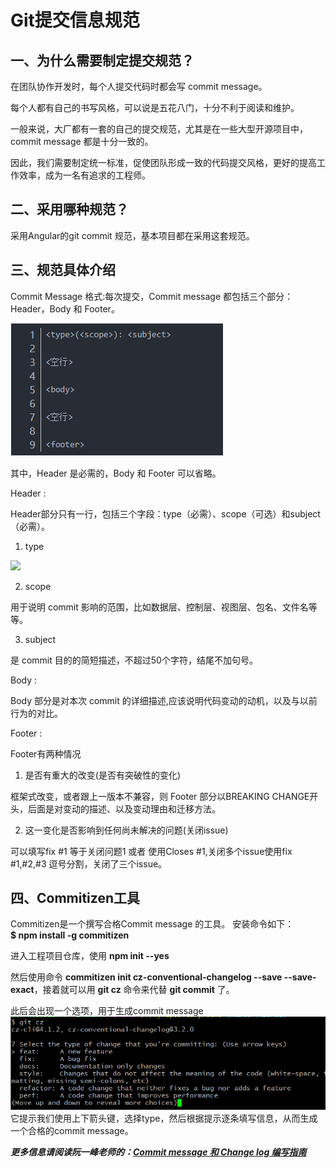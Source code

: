 # Git提交信息规范
## 一、为什么需要制定提交规范？

在团队协作开发时，每个人提交代码时都会写 commit message。

每个人都有自己的书写风格，可以说是五花八门，十分不利于阅读和维护。

一般来说，大厂都有一套的自己的提交规范，尤其是在一些大型开源项目中，commit message 都是十分一致的。

因此，我们需要制定统一标准，促使团队形成一致的代码提交风格，更好的提高工作效率，成为一名有追求的工程师。

## 二、采用哪种规范？

采用Angular的git commit 规范，基本项目都在采用这套规范。

## 三、规范具体介绍

Commit Message 格式:每次提交，Commit message 都包括三个部分：Header，Body 和 Footer。

![](../images/pic24.png)

其中，Header 是必需的，Body 和 Footer 可以省略。

Header :

Header部分只有一行，包括三个字段：type（必需）、scope（可选）和subject（必需）。

1. type

![](images/pic25.png)

2. scope

用于说明 commit 影响的范围，比如数据层、控制层、视图层、包名、文件名等等。

3. subject

是 commit 目的的简短描述，不超过50个字符，结尾不加句号。

Body :

Body 部分是对本次 commit 的详细描述,应该说明代码变动的动机，以及与以前行为的对比。

Footer :

Footer有两种情况

1. 是否有重大的改变(是否有突破性的变化)

框架式改变，或者跟上一版本不兼容，则 Footer 部分以BREAKING CHANGE开头，后面是对变动的描述、以及变动理由和迁移方法。

2. 这一变化是否影响到任何尚未解决的问题(关闭issue)

可以填写fix #1 等于关闭问题1 或者 使用Closes #1,关闭多个issue使用fix #1,#2,#3 逗号分割，关闭了三个issue。


## 四、Commitizen工具

Commitizen是一个撰写合格Commit message 的工具。
安装命令如下：  
**$ npm install -g commitizen**

进入工程项目仓库，使用 **npm init --yes**

然后使用命令 **commitizen init cz-conventional-changelog --save --save-exact**，接着就可以用 **git cz** 命令来代替 **git commit** 了。

此后会出现一个选项，用于生成commit message  
![](../images/pic32.png)  
它提示我们使用上下箭头键，选择type，然后根据提示逐条填写信息，从而生成一个合格的commit message。

***更多信息请阅读阮一峰老师的：[Commit message 和 Change log 编写指南](http://www.ruanyifeng.com/blog/2016/01/commit_message_change_log.html)***